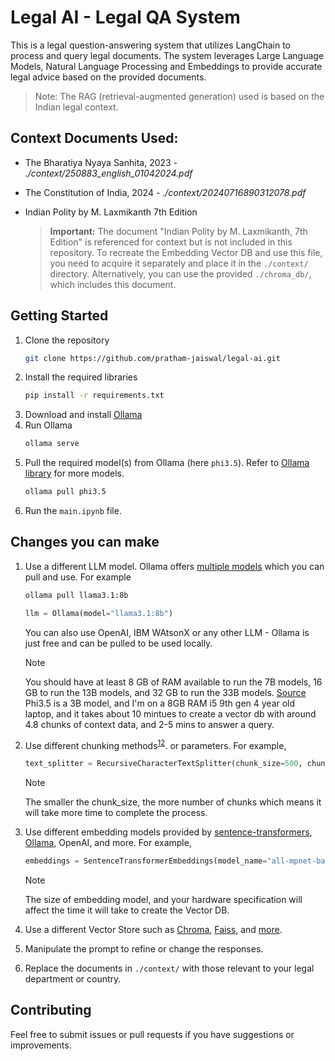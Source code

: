 # Legal AI - Legal QA System

This is a legal question-answering system that utilizes LangChain to process and query legal documents. The system leverages Large Language Models, Natural Language Processing and Embeddings to provide accurate legal advice based on the provided documents.

> Note: The RAG (retrieval-augmented generation) used is based on the Indian legal context.

## Context Documents Used:
- The Bharatiya Nyaya Sanhita, 2023 - *./context/250883_english_01042024.pdf*
- The Constitution of India, 2024 - *./context/20240716890312078.pdf*
- Indian Polity by M. Laxmikanth 7th Edition

    > **Important:** The document "Indian Polity by M. Laxmikanth, 7th Edition" is referenced for context but is not included in this repository. To recreate the Embedding Vector DB and use this file, you need to acquire it separately and place it in the `./context/` directory. Alternatively, you can use the provided `./chroma_db/`, which includes this document.

## Getting Started

1. Clone the repository
    ```sh
    git clone https://github.com/pratham-jaiswal/legal-ai.git
    ```
2. Install the required libraries
    ```sh
    pip install -r requirements.txt
    ```
3. Download and install [Ollama](https://ollama.com/download)
4. Run Ollama
    ```sh
    ollama serve
    ```
5. Pull the required model(s) from Ollama (here `phi3.5`). Refer to [Ollama library](https://ollama.com/library) for more models.
    ```sh
    ollama pull phi3.5
    ```
6. Run the `main.ipynb` file.

## Changes you can make

1. Use a different LLM model. Ollama offers [multiple models](https://ollama.com/library) which you can pull and use. For example
    ```sh
    ollama pull llama3.1:8b
    ```

    ```py
    llm = Ollama(model="llama3.1:8b")
    ```

    You can also use OpenAI, IBM WAtsonX or any other LLM - Ollama is just free and can be pulled to be used locally.

    > [!NOTE]
    > You should have at least 8 GB of RAM available to run the 7B models, 16 GB to run the 13B models, and 32 GB to run the 33B models. [Source](https://github.com/ollama/ollama?tab=readme-ov-file#model-library)
    > Phi3.5 is a 3B model, and I'm on a 8GB RAM i5 9th gen 4 year old laptop, and it takes about 10 mintues to create a vector db with around 4.8 chunks of context data, and 2-5 mins to answer a query.

2. Use different chunking methods<sup>[1](https://python.langchain.com/v0.2/docs/how_to/#text-splitters)</sup><sup>[2](https://blog.lancedb.com/chunking-techniques-with-langchain-and-llamaindex/)</sup>. or parameters. For example,
    ```py
    text_splitter = RecursiveCharacterTextSplitter(chunk_size=500, chunk_overlap=70)
    ```
    > [!NOTE]
    > The smaller the chunk_size, the more number of chunks which means it will take more time to complete the process.

3. Use different embedding models provided by [sentence-transformers](https://huggingface.co/sentence-transformers#models), [Ollama](https://ollama.com/blog/embedding-models), OpenAI, and more. For example,
    ```py
    embeddings = SentenceTransformerEmbeddings(model_name="all-mpnet-base-v2")
    ```

    > [!NOTE]
    > The size of embedding model, and your hardware specification will affect the time it will take to create the Vector DB.

4. Use a different Vector Store such as [Chroma](https://python.langchain.com/v0.2/docs/integrations/vectorstores/chroma/), [Faiss](https://python.langchain.com/v0.2/docs/integrations/vectorstores/faiss/), and [more](https://python.langchain.com/v0.2/docs/integrations/vectorstores/).

5. Manipulate the prompt to refine or change the responses.

6. Replace the documents in `./context/` with those relevant to your legal department or country.

## Contributing

Feel free to submit issues or pull requests if you have suggestions or improvements.